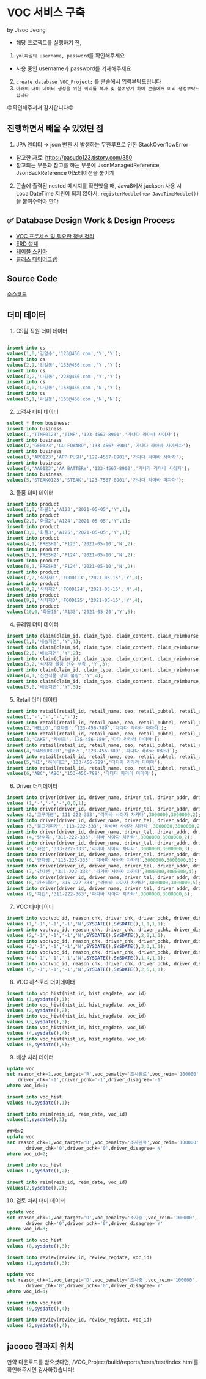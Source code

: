 ﻿
# VOC 서비스 구축

by Jisoo Jeong

- 해당 프로젝트를 실행하기 전, 
1. `yml파일의 username, password`를 확인해주세요
- 사용 중인 username과 password를 기재해주세요
2. `create database VOC_Project;` 를 콘솔에서 입력부탁드립니다
3. `아래의 더미 데이터 생성을 위한 쿼리를 복사 및 붙여넣기 하여 콘솔에서 미리 생성부탁드립니다`

😊확인해주셔서 감사합니다😊

## 진행하면서 배울 수 있었던 점

1. JPA 엔티티 → json 변환 시 발생하는 무한루프로 인한 StackOverflowError
- 참고한 자료: https://pasudo123.tistory.com/350
- 참고되는 부분과 참고를 하는 부분에 JsonManagedReference, JsonBackReference 어노테이션을 붙이기
2.  콘솔에 출력된 nested 메시지를 확인했을 때, Java8에서 jackson 사용 시 LocalDateTime 지원이 되지 않아서, `registerModule(new JavaTimeModule())` 을 붙여주어야 한다

## ✅ Database Design Work & Design Process

- [VOC 프로세스 및 필요한 정보 정리](https://github.com/hy6219/VOC_Project/blob/main/ERD%20%26%20Class%20Diagram/VOC%ED%94%84%EB%A1%9C%EC%84%B8%EC%8A%A4_%EC%A0%95%EB%A6%AC_%EC%A0%95%EC%A7%80%EC%88%98.md)
- [ERD 설계](https://github.com/hy6219/VOC_Project/blob/main/ERD%20%26%20Class%20Diagram/VOC_%EC%A0%95%EC%A7%80%EC%88%98_ERD%EC%84%A4%EA%B3%84.png)
- [테이블 스키마](https://github.com/hy6219/VOC_Project/blob/main/Table_Schema/VOC_jisooJeong.sql)
- [클래스 다이어그램](https://github.com/hy6219/VOC_Project/blob/main/ERD%20%26%20Class%20Diagram/VOC_%EC%A0%95%EC%A7%80%EC%88%98_%ED%81%B4%EB%9E%98%EC%8A%A4%EB%8B%A4%EC%9D%B4%EC%96%B4%EA%B7%B8%EB%9E%A8_%EC%B4%88%EC%95%88.png)

## Source Code

[소스코드](https://github.com/hy6219/VOC_Project/tree/main/VOC_Project)

## 더미 데이터
1. CS팀 직원 더미 데이터
```sql

insert into cs  
values(1,0,'김명수','123@456.com','Y','Y');  
insert into cs  
values(2,1,'김길동','133@456.com','Y','Y');  
insert into cs  
values(3,2,'나길동','223@456.com','Y','Y');  
insert into cs  
values(4,0,'다길동','153@456.com','N','Y');  
insert into cs  
values(5,1,'라길동','155@456.com','N','N');
```
2. 고객사 더미 데이터

```sql
select * from business;  
insert into business  
values(1,'TIMF0123','TIMF','123-4567-8901','가나다 라마바 사아자');  
insert into business  
values(2,'GF0123','GO FOWARD','133-4567-8901','가나다 라마바 사아자차');  
insert into business  
values(3,'AP0123','APP PUSH','122-4567-8901','가다다 라마바 사아자');  
insert into business  
values(4,'AA0123','AA BATTERY','123-4567-8902','가나라 라마바 사아자');  
insert into business  
values(5,'STEAK0123','STEAK','123-7567-8901','가나다 라마바 파자마');
```
3. 물품 더미 데이터

```sql
insert into product  
values(1,0,'화물1','A123','2021-05-05','Y',1);  
insert into product  
values(2,0,'화물2','A124','2021-05-05','Y',1);  
insert into product  
values(3,0,'화물3','A125','2021-05-05','Y',1);  
insert into product  
values(4,1,'FRESH1','F123','2021-05-10','N',2);  
insert into product  
values(5,1,'FRESH2','F124','2021-05-10','N',2);  
insert into product  
values(6,1,'FRESH3','F124','2021-05-10','N',2);  
insert into product  
values(7,2,'식자재1','FOOD123','2021-05-15','Y',3);  
insert into product  
values(8,2,'식자재2','FOOD124','2021-05-15','N',4);  
insert into product  
values(9,2,'식자재3','FOOD125','2021-05-15','Y',4);  
insert into product  
values(10,0,'화물15','A133','2021-05-20','Y',5);
```
4. 클레임 더미 데이터
```sql
insert into claim(claim_id, claim_type, claim_content, claim_reimburse, business_id)  
values(1,0,'배송지연','Y',1);  
insert into claim(claim_id, claim_type, claim_content, claim_reimburse, business_id)  
values(2,0,'배송지연','Y',2);  
insert into claim(claim_id, claim_type, claim_content, claim_reimburse, business_id)  
values(3,2,'식자재 물품 건수 부족','Y',3);  
insert into claim(claim_id, claim_type, claim_content, claim_reimburse, business_id)  
values(4,1,'신선식품 상태 불량','Y',4);  
insert into claim(claim_id, claim_type, claim_content, claim_reimburse, business_id)  
values(5,0,'배송지연','Y',5);
```
5. Retail 더미 데이터
```sql
insert into retail(retail_id, retail_name, ceo, retail_pubtel, retail_addr)  
values(1,'-','-','-','-');  
insert into retail(retail_id, retail_name, ceo, retail_pubtel, retail_addr)  
values(2,'HELLO','감자빵','123-456-789','다다다 라라라 마마마');  
insert into retail(retail_id, retail_name, ceo, retail_pubtel, retail_addr)  
values(3,'CAKE','케이크','125-456-789','다다 라라라 마마마');  
insert into retail(retail_id, retail_name, ceo, retail_pubtel, retail_addr)  
values(4,'HAMBURGER','햄버거','223-456-789','파다다 라라라 마마마');  
insert into retail(retail_id, retail_name, ceo, retail_pubtel, retail_addr)  
values(5,'HI','하이테크','133-456-789','다다카 라라라 마마마');  
insert into retail(retail_id, retail_name, ceo, retail_pubtel, retail_addr)  
values(6,'ABC','ABC','153-456-789','다다다 파라라 마마마');
```
6. Driver 더미데이터
```sql
insert into driver(driver_id, driver_name, driver_tel, driver_addr, driver_salary, driver_clsal, retail_id)  
values (1,'-','-','-',0,0,1);  
insert into driver(driver_id, driver_name, driver_tel, driver_addr, driver_salary, driver_clsal, retail_id)  
values (2,'고구마빵','111-222-333','라마바 사아자 차카타',3000000,3000000,2);  
insert into driver(driver_id, driver_name, driver_tel, driver_addr, driver_salary, driver_clsal, retail_id)  
values (3,'불고기피자','113-222-333','라바바 사아자 차카타',3000000,3000000,2);  
insert into driver(driver_id, driver_name, driver_tel, driver_addr, driver_salary, driver_clsal, retail_id)  
values (4,'탕수육','311-222-333','라바 사아자 차카타',3000000,3000000,2);  
insert into driver(driver_id, driver_name, driver_tel, driver_addr, driver_salary, driver_clsal, retail_id)  
values (5,'화전','333-222-333','라마바 사아자 차타타',3000000,3000000,3);  
insert into driver(driver_id, driver_name, driver_tel, driver_addr, driver_salary, driver_clsal, retail_id)  
values (6,'양파빵','113-225-333','파바파 사아자 차카타',3000000,3000000,3);  
insert into driver(driver_id, driver_name, driver_tel, driver_addr, driver_salary, driver_clsal, retail_id)  
values (7,'감자전','311-222-333','라가바 사아자 차카타',3000000,3000000,4);  
insert into driver(driver_id, driver_name, driver_tel, driver_addr, driver_salary, driver_clsal, retail_id)  
values (8,'카스테라','315-222-333','라바바 사아자 차카타',3000000,3000000,5);  
insert into driver(driver_id, driver_name, driver_tel, driver_addr, driver_salary, driver_clsal, retail_id)  
values (9,'치킨','311-222-363','파파바 사아자 차카타',3000000,3000000,6);
```

7. VOC 더미데이터
```sql
insert into voc(voc_id, reason_chk, driver_chk, driver_pchk, driver_disagree, voc_regdate, voc_recent, eid, claim_id,retail_id,driver_id)  
values (1,'-1','-1','-1','N',SYSDATE(),SYSDATE(),1,1,1,1);  
insert into voc(voc_id, reason_chk, driver_chk, driver_pchk, driver_disagree, voc_regdate, voc_recent, eid, claim_id,retail_id,driver_id)  
values (2,'-1','-1','-1','N',SYSDATE(),SYSDATE(),2,2,1,1);  
insert into voc(voc_id, reason_chk, driver_chk, driver_pchk, driver_disagree, voc_regdate, voc_recent, eid, claim_id,retail_id,driver_id)  
values (3,'-1','-1','-1','N',SYSDATE(),SYSDATE(),3,3,1,1);  
insert into voc(voc_id, reason_chk, driver_chk, driver_pchk, driver_disagree, voc_regdate, voc_recent, eid, claim_id,retail_id,driver_id)  
values (4,'-1','-1','-1','N',SYSDATE(),SYSDATE(),1,4,1,1);  
insert into voc(voc_id, reason_chk, driver_chk, driver_pchk, driver_disagree, voc_regdate, voc_recent, eid, claim_id,retail_id,driver_id)  
values (5,'-1','-1','-1','N',SYSDATE(),SYSDATE(),2,5,1,1);
```

8. VOC 히스토리 더미데이터
```sql
insert into voc_hist(hist_id, hist_regdate, voc_id)  
values (1,sysdate(),1);  
insert into voc_hist(hist_id, hist_regdate, voc_id)  
values (2,sysdate(),2);  
insert into voc_hist(hist_id, hist_regdate, voc_id)  
values (3,sysdate(),3);  
insert into voc_hist(hist_id, hist_regdate, voc_id)  
values (4,sysdate(),4);  
insert into voc_hist(hist_id, hist_regdate, voc_id)  
values (5,sysdate(),5);
```
9. 배상 처리 데이터
```sql
update voc  
set reason_chk=1,voc_target='R',voc_penalty='조사완료',voc_reim='100000',  
    driver_chk='-1',driver_pchk='-1',driver_disagree='-1'  
where voc_id=1;  
  
insert into voc_hist  
values (6,sysdate(),1);   
  
insert into reim(reim_id, reim_date, voc_id)  
values(1,sysdate(),1);  
  
##배상2  
update voc  
set reason_chk=1,voc_target='D',voc_penalty='조사완료',voc_reim='100000',  
       driver_chk='0',driver_pchk='0',driver_disagree='N'  
where voc_id=2;  
  
insert into voc_hist  
values (7,sysdate(),2);  
  
insert into reim(reim_id, reim_date, voc_id)  
values(2,sysdate(),2);
``` 

10. 검토 처리 더미 데이터
```sql
update voc  
set reason_chk=1,voc_target='D',voc_penalty='조사중',voc_reim='100000',  
       driver_chk='0',driver_pchk='0',driver_disagree='Y'  
where voc_id=3;  
  
insert into voc_hist  
values (8,sysdate(),3);  
  
insert into review(review_id, review_regdate, voc_id)  
values (1,sysdate(),3);  
  
update voc  
set reason_chk=1,voc_target='D',voc_penalty='조사중',voc_reim='100000',  
       driver_chk='0',driver_pchk='0',driver_disagree='Y'  
where voc_id=4;  
  
insert into voc_hist  
values (9,sysdate(),4);  
  
insert into review(review_id, review_regdate, voc_id)  
values (2,sysdate(),4);
```

## jacoco 결과지 위치

만약 다운로드를 받으셨다면, /VOC_Project/build/reports/tests/test/index.html를 확인해주시면 감사하겠습니다!
